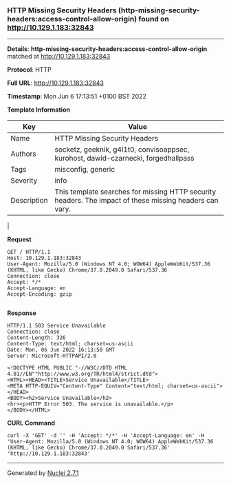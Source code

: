### HTTP Missing Security Headers (http-missing-security-headers:access-control-allow-origin) found on http://10.129.1.183:32843
---
**Details**: **http-missing-security-headers:access-control-allow-origin**  matched at http://10.129.1.183:32843

**Protocol**: HTTP

**Full URL**: http://10.129.1.183:32843

**Timestamp**: Mon Jun 6 17:13:51 +0100 BST 2022

**Template Information**

| Key | Value |
|---|---|
| Name | HTTP Missing Security Headers |
| Authors | socketz, geeknik, g4l1t0, convisoappsec, kurohost, dawid-czarnecki, forgedhallpass |
| Tags | misconfig, generic |
| Severity | info |
| Description | This template searches for missing HTTP security headers. The impact of these missing headers can vary.
 |

**Request**
```http
GET / HTTP/1.1
Host: 10.129.1.183:32843
User-Agent: Mozilla/5.0 (Windows NT 4.0; WOW64) AppleWebKit/537.36 (KHTML, like Gecko) Chrome/37.0.2049.0 Safari/537.36
Connection: close
Accept: */*
Accept-Language: en
Accept-Encoding: gzip


```

**Response**
```http
HTTP/1.1 503 Service Unavailable
Connection: close
Content-Length: 326
Content-Type: text/html; charset=us-ascii
Date: Mon, 06 Jun 2022 16:13:50 GMT
Server: Microsoft-HTTPAPI/2.0

<!DOCTYPE HTML PUBLIC "-//W3C//DTD HTML 4.01//EN""http://www.w3.org/TR/html4/strict.dtd">
<HTML><HEAD><TITLE>Service Unavailable</TITLE>
<META HTTP-EQUIV="Content-Type" Content="text/html; charset=us-ascii"></HEAD>
<BODY><h2>Service Unavailable</h2>
<hr><p>HTTP Error 503. The service is unavailable.</p>
</BODY></HTML>

```


**CURL Command**
```
curl -X 'GET' -d '' -H 'Accept: */*' -H 'Accept-Language: en' -H 'User-Agent: Mozilla/5.0 (Windows NT 4.0; WOW64) AppleWebKit/537.36 (KHTML, like Gecko) Chrome/37.0.2049.0 Safari/537.36' 'http://10.129.1.183:32843'
```
---
Generated by [Nuclei 2.7.1](https://github.com/projectdiscovery/nuclei)